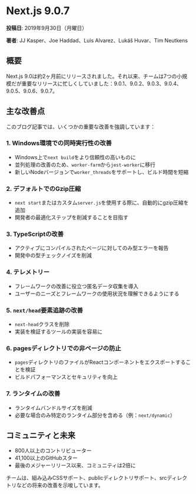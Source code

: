 # Next.js 9.0.7

**投稿日**: 2019年9月30日（月曜日）

**著者**: JJ Kasper、Joe Haddad、Luis Alvarez、Lukáš Huvar、Tim Neutkens

## 概要

Next.js 9.0は約2ヶ月前にリリースされました。それ以来、チームは7つの小規模だが重要なリリースに忙しくしていました：9.0.1、9.0.2、9.0.3、9.0.4、9.0.5、9.0.6、9.0.7。

## 主な改善点

このブログ記事では、いくつかの重要な改善を強調しています：

### 1. Windows環境での同時実行性の改善

- Windows上で`next build`をより信頼性の高いものに
- 並列処理の改善のため、`worker-farm`から`jest-worker`に移行
- 新しいNodeバージョンで`worker_threads`をサポートし、ビルド時間を短縮

### 2. デフォルトでのGzip圧縮

- `next start`またはカスタム`server.js`を使用する際に、自動的にgzip圧縮を追加
- 開発者の最適化ステップを削減することを目指す

### 3. TypeScriptの改善

- アクティブにコンパイルされたページに対してのみ型エラーを報告
- 開発中の型チェックノイズを削減

### 4. テレメトリー

- フレームワークの改善に役立つ匿名データ収集を導入
- ユーザーのニーズとフレームワークの使用状況を理解できるようにする

### 5. `next/head`要素追跡の改善

- `next-head`クラスを削除
- 実装を検証するツールの実装を容易に

### 6. pagesディレクトリでの非ページの防止

- `pages`ディレクトリのファイルがReactコンポーネントをエクスポートすることを検証
- ビルドパフォーマンスとセキュリティを向上

### 7. ランタイムの改善

- ランタイムバンドルサイズを削減
- 必要な場合のみ特定のランタイム部分を含める（例：`next/dynamic`）

## コミュニティと未来

- 800人以上のコントリビューター
- 41,100以上のGitHubスター
- 最後のメジャーリリース以来、コミュニティは2倍に

チームは、組み込みCSSサポート、publicディレクトリサポート、srcディレクトリなどの将来の改善を示唆しています。
